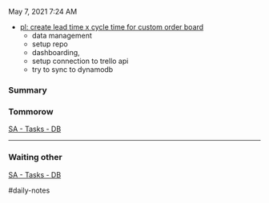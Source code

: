 May 7, 2021 7:24 AM

-   [pl: create lead time x cycle time for custom order board](https://www.notion.so/pl-create-lead-time-x-cycle-time-for-custom-order-board-d6b7ddead0df438c89ade3e713736213)
    -   data management
    -   setup repo
    -   dashboarding,
    -   setup connection to trello api
    -   try to sync to dynamodb

### Summary

### Tommorow

[SA - Tasks - DB](https://www.notion.so/69315e21b24842518cb8cdbfc2bbad0e)

---

### Waiting other

[SA - Tasks - DB](https://www.notion.so/4e996fa7b58f436598b5d46cd7b49626)

#daily-notes